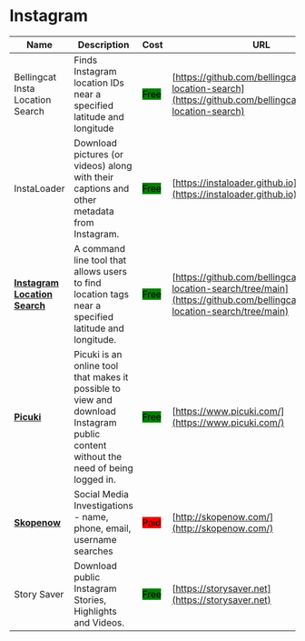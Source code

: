 # Instagram

| Name | Description | Cost | URL |
| --- | --- | --- | --- |
| Bellingcat Insta Location Search | Finds Instagram location IDs near a specified latitude and longitude | <mark style="background-color:green;">Free</mark> | [https://github.com/bellingcat/instagram-location-search](https://github.com/bellingcat/instagram-location-search) |
| InstaLoader | Download pictures (or videos) along with their captions and other metadata from Instagram. | <mark style="background-color:green;">Free</mark> | [https://instaloader.github.io](https://instaloader.github.io) |
| [**Instagram Location Search**](../../../tools/instagram-location-search/README.md) | A command line tool that allows users to find location tags near a specified latitude and longitude. | <mark style="background-color:green;">Free</mark> | [https://github.com/bellingcat/instagram-location-search/tree/main](https://github.com/bellingcat/instagram-location-search/tree/main) |
| [**Picuki**](../../../tools/picuki/README.md) | Picuki is an online tool that makes it possible to view and download Instagram public content without the need of being logged in. | <mark style="background-color:green;">Free</mark> | [https://www.picuki.com/](https://www.picuki.com/) |
| [**Skopenow**](../../../tools/skopenow/README.md) | Social Media Investigations - name, phone, email, username searches | <mark style="background-color:red;">Paid</mark> | [http://skopenow.com/](http://skopenow.com/) |
| Story Saver | Download public Instagram Stories, Highlights and Videos. | <mark style="background-color:green;">Free</mark> | [https://storysaver.net](https://storysaver.net) |